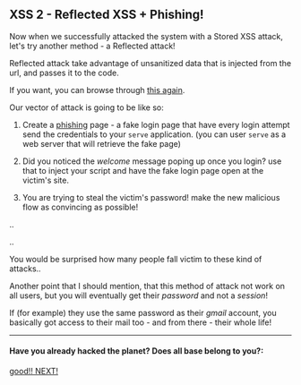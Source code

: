 XSS 2 - Reflected XSS + Phishing!
---------------------------------

Now when we successfully attacked the system with a Stored XSS attack, let's try another method - a Reflected attack!

Reflected attack take advantage of unsanitized data that is injected from the url, and passes it to the code.

If you want, you can browse through [this again](https://www.owasp.org/index.php/Cross-site_Scripting_%28XSS%29).

Our vector of attack is going to be like so:

1. Create a [phishing](https://www.owasp.org/index.php/Phishing) page - a fake login page that have every login attempt send the credentials to your `serve` application. (you can user `serve` as a web server that will retrieve the fake page) 

2. Did you noticed the *welcome* message poping up once you login? use that to inject your script and have the fake login page open at the victim's site.

3. You are trying to steal the victim's password! make the new malicious flow as convincing as possible! 

.. 

..

You would be surprised how many people fall victim to these kind of attacks..

Another point that I should mention, that this method of attack not work on all users, but you will eventually get their *password* and not a *session*!

If (for example) they use the same password as their *gmail* account, you basically got access to their mail too - and from there - their whole life!

- - - 
#### Have you already hacked the planet? Does all base belong to you?:
[good!! NEXT!](05-XSS2-defence.md)